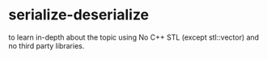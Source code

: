 # serialize-deserialize
to learn in-depth about the topic using No C++ STL (except stl::vector) and no third party libraries. 
